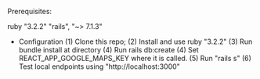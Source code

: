 Prerequisites:

ruby "3.2.2"
"rails", "~> 7.1.3"


* Configuration
  (1) Clone this repo;
  (2) Install and use ruby "3.2.2"
  (3) Run bundle install at directory
  (4) Run rails db:create
  (4) Set REACT_APP_GOOGLE_MAPS_KEY where it is called.
  (5) Run "rails s"
  (6) Test local endpoints using "http://localhost:3000"